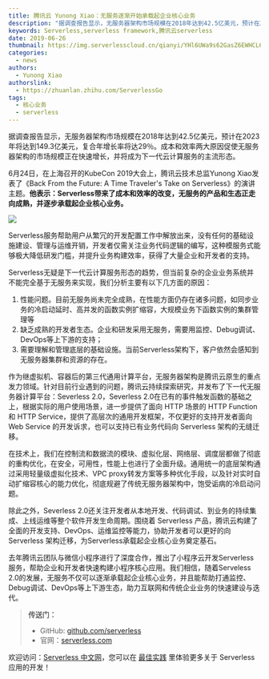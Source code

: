 ```yaml
---
title: 腾讯云 Yunong Xiao：无服务逐渐开始承载起企业核心业务
description: "据调查报告显示，无服务器架构市场规模在2018年达到42.5亿美元，预计在2023年将达到149.3亿美元，复合年增长率将达29％。成本和效率两大原因促使无服务器架构的市场规模正在快速增长，并将成为下一代云计算服务的主流形态。"
keywords: Serverless,serverless framework,腾讯云serverless
date: 2019-06-26
thumbnail: https://img.serverlesscloud.cn/qianyi/YHl6UWa9s62GasZ6EWHCL6LnQ46tI0n5D1ictQicvlGSBB6joOA3GjLI0hlZfTAyum1xicGf4HbCuKKibzm1crWb9A.jpg
categories:
  - news
authors:
  - Yunong Xiao
authorslink:
  - https://zhuanlan.zhihu.com/ServerlessGo
tags:
  - 核心业务
  - serverless
---
```


据调查报告显示，无服务器架构市场规模在2018年达到42.5亿美元，预计在2023年将达到149.3亿美元，复合年增长率将达29％。成本和效率两大原因促使无服务器架构的市场规模正在快速增长，并将成为下一代云计算服务的主流形态。

6月24日，在上海召开的KubeCon 2019大会上，腾讯云技术总监Yunong Xiao发表了《Back From the Future: A Time Traveler's Take on Serverless》的演讲主题。**他表示：Serverless带来了成本和效率的改变，无服务的产品和生态正走向成熟，并逐步承载起企业核心业务。**

![](https://img.serverlesscloud.cn/qianyi/YHl6UWa9s62GasZ6EWHCL6LnQ46tI0n5D1ictQicvlGSBB6joOA3GjLI0hlZfTAyum1xicGf4HbCuKKibzm1crWb9A.jpg)

Serverless服务帮助用户从繁冗的开发配置工作中解放出来，没有任何的基础设施建设、管理与运维开销，开发者仅需关注业务代码逻辑的编写，这种模服务式能够极大降低研发门槛，并提升业务构建效率，获得了大量企业和开发者的支持。

Serverless无疑是下一代云计算服务形态的趋势，但当前复杂的企业业务系统并不能完全基于无服务来实现，我们分析主要有以下几方面的原因：

1. 性能问题。目前无服务尚未完全成熟，在性能方面仍存在诸多问题，如同步业务的冷启动延时、高并发的函数实例扩缩容，大规模业务下函数实例的集群管理等
2. 缺乏成熟的开发者生态。企业和研发采用无服务，需要用监控、Debug调试、DevOps等上下游的支持；
3. 需要理解和管理底层的基础设施。当前Serverless架构下，客户依然会感知到无服务器集群和资源的存在。

作为继虚拟机、容器后的第三代通用计算平台，无服务器架构是腾讯云原生的重点发力领域。针对目前行业遇到的问题，腾讯云持续探索研究，并发布了下一代无服务器计算平台：Severless 2.0，Severless 2.0在已有的事件触发函数的基础之上，根据实际的用户使用场景，进一步提供了面向 HTTP 场景的 HTTP Function 和 HTTP Service，提供了高层次的通用开发框架，不仅更好的支持开发者面向 Web Service 的开发诉求，也可以支持已有业务代码向 Serverless 架构的无缝迁移。

在技术上，我们在控制流和数据流的模块、虚拟化层、网络层、调度层都做了彻底的重构优化，在安全，可用性，性能上也进行了全面升级。通用统一的底层架构通过采用轻量级虚拟化技术、VPC proxy转发方案等多种优化手段，以及针对实时自动扩缩容核心的能力优化，彻底规避了传统无服务器架构中，饱受诟病的冷启动问题。

除此之外，Severless 2.0还关注开发者从本地开发、代码调试、到业务的持续集成、上线运维等整个软件开发生命周期。围绕着 Serverless 产品，腾讯云构建了全面的开发支持、DevOps、运维监控等能力，协助开发者可以更好的向 Serverless 架构迁移，为Serverless承载起企业核心业务奠定基石。

去年腾讯云团队与微信小程序进行了深度合作，推出了小程序云开发Serverless服务，帮助企业和开发者快速构建小程序核心应用。我们相信，随着Serveless 2.0的发展，无服务不仅可以逐渐承载起企业核心业务，并且能帮助打通监控、Debug调试、DevOps等上下游生态，助力互联网和传统企业业务的快速建设与迭代。



> **传送门：**
> - GitHub: [github.com/serverless](https://github.com/serverless/serverless/blob/master/README_CN.md) 
> - 官网：[serverless.com](https://serverless.com/)

欢迎访问：[Serverless 中文网](https://serverlesscloud.cn/)，您可以在 [最佳实践](https://serverlesscloud.cn/best-practice) 里体验更多关于 Serverless 应用的开发！
